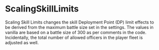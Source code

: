 # ScalingSkillLimits

Scaling Skill Limits changes the skill Deployment Point (DP) limit effects to be derived from the maximum battle size set in the settings. The values in vanilla are based on a battle size of 300 as per comments in the code. Incidentally, the total number of allowed officers in the player fleet is adjusted as well. 
